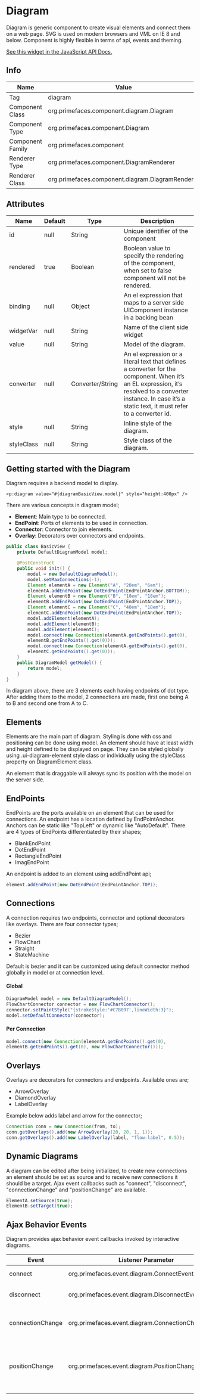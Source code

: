 # Diagram

Diagram is generic component to create visual elements and connect them on a web page. SVG is
used on modern browsers and VML on IE 8 and below. Component is highly flexible in terms of
api, events and theming.

[See this widget in the JavaScript API Docs.](../jsdocs/classes/src_PrimeFaces.PrimeFaces.widget.Diagram-1.html)

## Info

| Name | Value |
| --- | --- |
| Tag | diagram
| Component Class | org.primefaces.component.diagram.Diagram
| Component Type | org.primefaces.component.Diagram
| Component Family | org.primefaces.component |
| Renderer Type | org.primefaces.component.DiagramRenderer
| Renderer Class | org.primefaces.component.diagram.DiagramRenderer

## Attributes

| Name | Default | Type | Description | 
| --- | --- | --- | --- |
| id | null | String | Unique identifier of the component
| rendered | true | Boolean | Boolean value to specify the rendering of the component, when set to false component will not be rendered.
| binding | null | Object | An el expression that maps to a server side UIComponent instance in a backing bean
| widgetVar | null | String | Name of the client side widget
| value | null | String | Model of the diagram.
| converter | null | Converter/String | An el expression or a literal text that defines a converter for the component. When it’s an EL expression, it’s resolved to a converter instance. In case it’s a static text, it must refer to a converter id.
| style | null | String | Inline style of the diagram.
| styleClass | null | String | Style class of the diagram.

## Getting started with the Diagram
Diagram requires a backend model to display.

```xhtml
<p:diagram value="#{diagramBasicView.model}" style="height:400px" />
```
There are various concepts in diagram model;

- **Element**: Main type to be connected.
- **EndPoint**: Ports of elements to be used in connection.
- **Connector**: Connector to join elements.
- **Overlay**: Decorators over connectors and endpoints.

```java
public class BasicView {
    private DefaultDiagramModel model;

    @PostConstruct
    public void init() {
        model = new DefaultDiagramModel();
        model.setMaxConnections(-1);
        Element elementA = new Element("A", "20em", "6em");
        elementA.addEndPoint(new DotEndPoint(EndPointAnchor.BOTTOM));
        Element elementB = new Element("B", "10em", "18em");
        elementB.addEndPoint(new DotEndPoint(EndPointAnchor.TOP));
        Element elementC = new Element("C", "40em", "18em");
        elementC.addEndPoint(new DotEndPoint(EndPointAnchor.TOP));
        model.addElement(elementA);
        model.addElement(elementB);
        model.addElement(elementC);
        model.connect(new Connection(elementA.getEndPoints().get(0),
        elementB.getEndPoints().get(0)));
        model.connect(new Connection(elementA.getEndPoints().get(0),
        elementC.getEndPoints().get(0)));
    }
    public DiagramModel getModel() {
        return model;
    }
}
```
In diagram above, there are 3 elements each having endpoints of dot type. After adding them to the
model, 2 connections are made, first one being A to B and second one from A to C.


## Elements
Elements are the main part of diagram. Styling is done with css and positioning can be done using
model. An element should have at least width and height defined to be displayed on page. They can
be styled globally using .ui-diagram-element style class or individually using the styleClass
property on DiagramElement class.

An element that is draggable will always sync its position with the model on the server side.

## EndPoints
EndPoints are the ports available on an element that can be used for connections. An endpoint has a
location defined by EndPointAnchor. Anchors can be static like "TopLeft" or dynamic like
"AutoDefault". There are 4 types of EndPoints differentiated by their shapes;

- BlankEndPoint
- DotEndPoint
- RectangleEndPoint
- ImagEndPoint

An endpoint is added to an element using addEndPoint api;

```java
element.addEndPoint(new DotEndPoint(EndPointAnchor.TOP));
```
## Connections
A connection requires two endpoints, connector and optional decorators like overlays. There are
four connector types;

- Bezier
- FlowChart
- Straight
- StateMachine

Default is bezier and it can be customized using default connector method globally in model or at
connection level.

#### Global

```java
DiagramModel model = new DefaultDiagramModel();
FlowChartConnector connector = new FlowChartConnector();
connector.setPaintStyle("{strokeStyle:'#C7B097',lineWidth:3}");
model.setDefaultConnector(connector);
```
#### Per Connection

```java
model.connect(new Connection(elementA.getEndPoints().get(0),
elementB.getEndPoints().get(0), new FlowChartConnector()));
```
## Overlays
Overlays are decorators for connectors and endpoints. Available ones are;


- ArrowOverlay
- DiamondOverlay
- LabelOverlay

Example below adds label and arrow for the connector;

```java
Connection conn = new Connection(from, to);
conn.getOverlays().add(new ArrowOverlay(20, 20, 1, 1));
conn.getOverlays().add(new LabelOverlay(label, "flow-label", 0.5));
```
## Dynamic Diagrams
A diagram can be edited after being initialized, to create new connections an element should be set
as source and to receive new connections it should be a target. Ajax event callbacks such as
"connect", "disconnect", "connectionChange" and "positionChange" are available.

```java
ElementA.setSource(true);
ElementB.setTarget(true);
```
## Ajax Behavior Events
Diagram provides ajax behavior event callbacks invoked by interactive diagrams.

| Event | Listener Parameter | Fired |
| --- | --- | --- |
| connect | org.primefaces.event.diagram.ConnectEvent | On new connection.
| disconnect | org.primefaces.event.diagram.DisconnectEvent | When a connection is removed.
| connectionChange | org.primefaces.event.diagram.ConnectionChangeEvent | When a connection has changed.
| positionChange | org.primefaces.event.diagram.PositionChangeEvent | When the position of a draggable element has changed.
